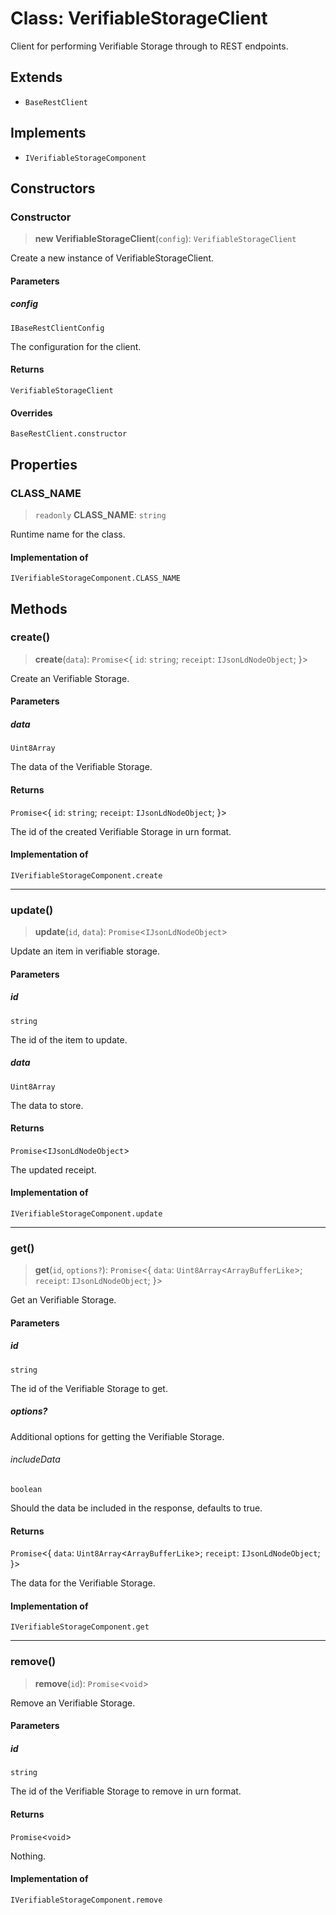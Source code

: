 # Class: VerifiableStorageClient

Client for performing Verifiable Storage through to REST endpoints.

## Extends

- `BaseRestClient`

## Implements

- `IVerifiableStorageComponent`

## Constructors

### Constructor

> **new VerifiableStorageClient**(`config`): `VerifiableStorageClient`

Create a new instance of VerifiableStorageClient.

#### Parameters

##### config

`IBaseRestClientConfig`

The configuration for the client.

#### Returns

`VerifiableStorageClient`

#### Overrides

`BaseRestClient.constructor`

## Properties

### CLASS\_NAME

> `readonly` **CLASS\_NAME**: `string`

Runtime name for the class.

#### Implementation of

`IVerifiableStorageComponent.CLASS_NAME`

## Methods

### create()

> **create**(`data`): `Promise`\<\{ `id`: `string`; `receipt`: `IJsonLdNodeObject`; \}\>

Create an Verifiable Storage.

#### Parameters

##### data

`Uint8Array`

The data of the Verifiable Storage.

#### Returns

`Promise`\<\{ `id`: `string`; `receipt`: `IJsonLdNodeObject`; \}\>

The id of the created Verifiable Storage in urn format.

#### Implementation of

`IVerifiableStorageComponent.create`

***

### update()

> **update**(`id`, `data`): `Promise`\<`IJsonLdNodeObject`\>

Update an item in verifiable storage.

#### Parameters

##### id

`string`

The id of the item to update.

##### data

`Uint8Array`

The data to store.

#### Returns

`Promise`\<`IJsonLdNodeObject`\>

The updated receipt.

#### Implementation of

`IVerifiableStorageComponent.update`

***

### get()

> **get**(`id`, `options?`): `Promise`\<\{ `data`: `Uint8Array`\<`ArrayBufferLike`\>; `receipt`: `IJsonLdNodeObject`; \}\>

Get an Verifiable Storage.

#### Parameters

##### id

`string`

The id of the Verifiable Storage to get.

##### options?

Additional options for getting the Verifiable Storage.

###### includeData

`boolean`

Should the data be included in the response, defaults to true.

#### Returns

`Promise`\<\{ `data`: `Uint8Array`\<`ArrayBufferLike`\>; `receipt`: `IJsonLdNodeObject`; \}\>

The data for the Verifiable Storage.

#### Implementation of

`IVerifiableStorageComponent.get`

***

### remove()

> **remove**(`id`): `Promise`\<`void`\>

Remove an Verifiable Storage.

#### Parameters

##### id

`string`

The id of the Verifiable Storage to remove in urn format.

#### Returns

`Promise`\<`void`\>

Nothing.

#### Implementation of

`IVerifiableStorageComponent.remove`
